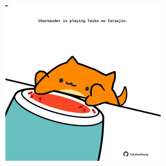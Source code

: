 <!-- built at 06/01/2024, 02:10:06 UTC -->
<p align="center">
  <img width="500" height="500" src="./ReadmeImage.svg">
</p>
